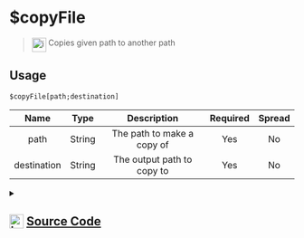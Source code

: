 # $copyFile
> <img align="top" src="https://upload.wikimedia.org/wikipedia/commons/thumb/e/e4/Infobox_info_icon.svg/160px-Infobox_info_icon.svg.png?20150409153300" alt="image" width="25" height="auto"> Copies given path to another path
## Usage
```
$copyFile[path;destination]
```
| Name | Type | Description | Required | Spread
| :---: | :---: | :---: | :---: | :---: |
path | String | The path to make a copy of | Yes | No
destination | String | The output path to copy to | Yes | No
<details>
<summary>
    
## <img align="top" src="https://cdn4.iconfinder.com/data/icons/iconsimple-logotypes/512/github-512.png" alt="image" width="25" height="auto">  [Source Code](https://github.com/tryforge/ForgeScript-V2/blob/main/src/native/copyFile.ts)
    
</summary>
    
```ts
import { copyFileSync, cpSync, statSync } from "fs"
import { ArgType, NativeFunction, Return } from "../structures"

export default new NativeFunction({
    name: "$copyFile",
    version: "1.2.0",
    description: "Copies given path to another path",
    brackets: true,
    unwrap: true,
    args: [
        {
            name: "path",
            description: "The path to make a copy of",
            rest: false,
            required: true,
            type: ArgType.String
        },
        {
            name: "destination",
            description: "The output path to copy to",
            rest: false,
            required: true,
            type: ArgType.String
        }
    ],
    execute(ctx, [ old, now ]) {
        if (statSync(old).isDirectory())
            cpSync(old, now)
        else
            copyFileSync(old, now)
        return Return.success()
    },
})
```
    
</details>